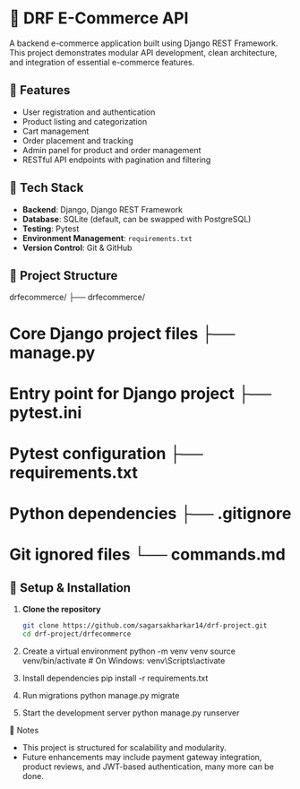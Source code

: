 # 🛒 DRF E-Commerce API

A backend e-commerce application built using Django REST Framework. This project demonstrates modular API development, clean architecture, and integration of essential e-commerce features.

## 🚀 Features

- User registration and authentication
- Product listing and categorization
- Cart management
- Order placement and tracking
- Admin panel for product and order management
- RESTful API endpoints with pagination and filtering

## 🧰 Tech Stack

- **Backend**: Django, Django REST Framework
- **Database**: SQLite (default, can be swapped with PostgreSQL)
- **Testing**: Pytest
- **Environment Management**: `requirements.txt`
- **Version Control**: Git & GitHub

## 📁 Project Structure
drfecommerce/ ├── drfecommerce/        
# Core Django project files ├── manage.py            
# Entry point for Django project ├── pytest.ini           
# Pytest configuration ├── requirements.txt     
# Python dependencies ├── .gitignore           
# Git ignored files └── commands.md          


## 🧪 Setup & Installation

1. **Clone the repository**
   ```bash
   git clone https://github.com/sagarsakharkar14/drf-project.git
   cd drf-project/drfecommerce
   
2. Create a virtual environment
python -m venv venv
source venv/bin/activate  # On Windows: venv\Scripts\activate

3. Install dependencies
   pip install -r requirements.txt
   
5. Run migrations
   python manage.py migrate
   
7. Start the development server
   python manage.py runserver

📌 Notes
- This project is structured for scalability and modularity.
- Future enhancements may include payment gateway integration, product reviews, and JWT-based authentication, many more can be done.












